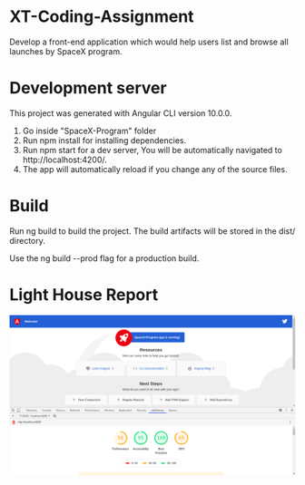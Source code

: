 # XT-Coding-Assignment
 Develop  a front-end application which would help users list and browse all launches by SpaceX program.

<!-- How to run code -->
# Development server
This project was generated with Angular CLI version 10.0.0.

1. Go inside "SpaceX-Program" folder
2. Run npm install for installing dependencies.
3. Run npm start for a dev server, You will be automatically navigated to http://localhost:4200/.
4. The app will automatically reload if you change any of the source files.
 
 # Build
Run ng build to build the project. The build artifacts will be stored in the dist/ directory.

Use the ng build --prod flag for a production build.

# Light House Report  

![alt text](https://github.com/vishal1211/XT-Coding-Assignment/blob/master/LightHouse%20Reports/desktop.png)
